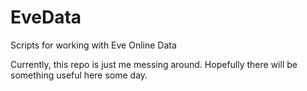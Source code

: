 # EveData
Scripts for working with Eve Online Data

Currently, this repo is just me messing around. Hopefully there will
be something useful here some day.

